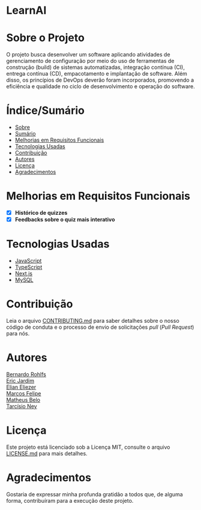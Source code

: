 # LearnAI

# Sobre o Projeto

O projeto busca desenvolver um software aplicando atividades de gerenciamento de configuração por meio do uso de ferramentas de construção (build) de sistemas automatizadas, integração contínua (CI), entrega contínua (CD), empacotamento e implantação de software. Além disso, os princípios de DevOps deverão foram incorporados, promovendo a eficiência e qualidade no ciclo de desenvolvimento e operação do software.

# Índice/Sumário

* [Sobre](#sobre-o-projeto)
* [Sumário](#índice/sumário)
* [Melhorias em Requisitos Funcionais](#melhorias-em-Requisitos-Funcionais)
* [Tecnologias Usadas](#tecnologias-usadas)
* [Contribuição](#contribuição)
* [Autores](#autores)
* [Licença](#licença)
* [Agradecimentos](#agradecimentos)

# Melhorias em Requisitos Funcionais

- [x] **Histórico de quizzes**
- [x] **Feedbacks sobre o quiz mais interativo**

# Tecnologias Usadas

- [JavaScript](https://developer.mozilla.org/pt-BR/docs/Web/JavaScript)
- [TypeScript](https://www.typescriptlang.org/)
- [Next.js](https://nextjs.org/)
- [MySQL](https://www.mysql.com/)

# Contribuição

Leia o arquivo [CONTRIBUTING.md](CONTRIBUTING.md) para saber detalhes sobre o nosso código de conduta e o processo de envio de solicitações *pull* (*Pull Request*) para nós.

# Autores

[Bernardo Rohlfs](https://github.com/Berohlfs)</br>
[Eric Jardim](https://github.com/ericgcjardim)</br>
[Elian Eliezer](https://github.com/elianCL)</br>
[Marcos Felipe](https://github.com/mfbmuniz)</br>
[Matheus Belo](https://github.com/Matheus-Belo)</br>
[Tarcísio Ney](https://github.com/Tarcisio-Ney)</br>

# Licença

Este projeto está licenciado sob a Licença MIT,  consulte o arquivo [LICENSE.md](LICENSE.md) para mais detalhes.

# Agradecimentos

Gostaria de expressar minha profunda gratidão a todos que, de alguma forma, contribuíram para a execução deste projeto.
